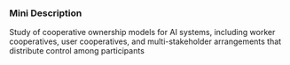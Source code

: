 ### Mini Description

Study of cooperative ownership models for AI systems, including worker cooperatives, user cooperatives, and multi-stakeholder arrangements that distribute control among participants
